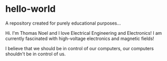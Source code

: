 # hello-world
A repository created for purely educational purposes...

Hi. I'm Thomas Noel and I love Electrical Engineering and Electronics! I am currently fascinated with high-voltage
electronics and magnetic fields!

I believe that we should be in control of our computers, our computers shouldn't be in control of us.

